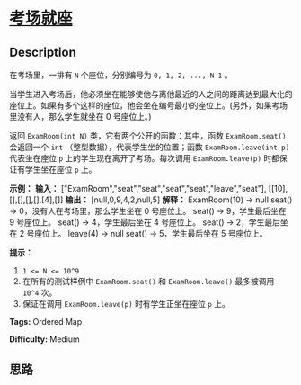 # [考场就座][title]

## Description

在考场里，一排有 `N` 个座位，分别编号为 `0, 1, 2, ..., N-1` 。

当学生进入考场后，他必须坐在能够使他与离他最近的人之间的距离达到最大化的座位上。如果有多个这样的座位，他会坐在编号最小的座位上。(另外，如果考场里没有人，那么学生就坐在
0 号座位上。)

返回 `ExamRoom(int N)` 类，它有两个公开的函数：其中，函数 `ExamRoom.seat()` 会返回一个 `int`
（整型数据），代表学生坐的位置；函数 `ExamRoom.leave(int p)` 代表坐在座位 `p` 上的学生现在离开了考场。每次调用
`ExamRoom.leave(p)` 时都保证有学生坐在座位 `p` 上。



**示例：**
            **输入：** ["ExamRoom","seat","seat","seat","seat","leave","seat"], [[10],[],[],[],[],[4],[]]    **输出：** [null,0,9,4,2,null,5]    **解释：**    ExamRoom(10) -> null    seat() -> 0，没有人在考场里，那么学生坐在 0 号座位上。    seat() -> 9，学生最后坐在 9 号座位上。    seat() -> 4，学生最后坐在 4 号座位上。    seat() -> 2，学生最后坐在 2 号座位上。    leave(4) -> null    seat() -> 5，学生最后坐在 5 号座位上。    



**提示：**

  1. `1 <= N <= 10^9`
  2. 在所有的测试样例中 `ExamRoom.seat()` 和 `ExamRoom.leave()` 最多被调用 `10^4` 次。
  3. 保证在调用 `ExamRoom.leave(p)` 时有学生正坐在座位 `p` 上。


**Tags:** Ordered Map

**Difficulty:** Medium

## 思路

[title]: https://leetcode-cn.com/problems/exam-room

